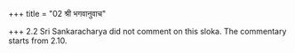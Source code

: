 +++
title = "02 श्री भगवानुवाच"

+++
2.2 Sri Sankaracharya did not comment on this sloka. The commentary
starts from 2.10.
